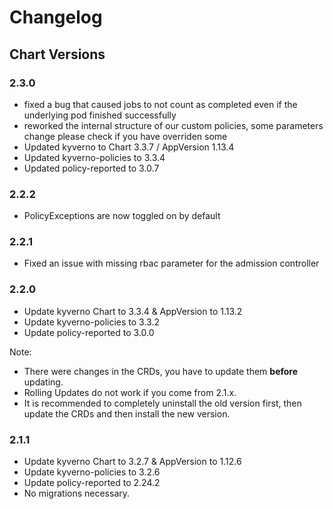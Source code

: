 # Changelog

## Chart Versions

### 2.3.0

- fixed a bug that caused jobs to not count as completed even if the underlying pod finished successfully
- reworked the internal structure of our custom policies, some parameters change please check if you have overriden some
- Updated kyverno to Chart 3.3.7 / AppVersion 1.13.4
- Updated kyverno-policies to 3.3.4
- Updated policy-reported to 3.0.7

### 2.2.2

- PolicyExceptions are now toggled on by default

### 2.2.1

- Fixed an issue with missing rbac parameter for the admission controller

### 2.2.0

- Update kyverno Chart to 3.3.4 & AppVersion to 1.13.2
- Update kyverno-policies to 3.3.2
- Update policy-reported to 3.0.0

Note:

- There were changes in the CRDs, you have to update them **before** updating.
- Rolling Updates do not work if you come from 2.1.x.
- It is recommended to completely uninstall the old version first, then update the CRDs and then install the new version.

### 2.1.1

- Update kyverno Chart to 3.2.7 & AppVersion to 1.12.6
- Update kyverno-policies to 3.2.6
- Update policy-reported to 2.24.2
- No migrations necessary.
